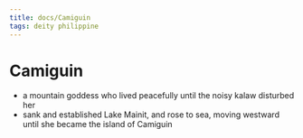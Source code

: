 ```yaml
---
title: docs/Camiguin
tags: deity philippine
---
```


# Camiguin
- a mountain goddess who lived peacefully until the noisy kalaw disturbed her
- sank and established Lake Mainit, and rose to sea, moving westward until she became the island of Camiguin